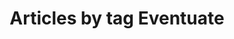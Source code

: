 ---
layout: blog_by_tag
title: Articles by tag Eventuate
tag: eventuate
permalink: blog/tag/eventuate/
---